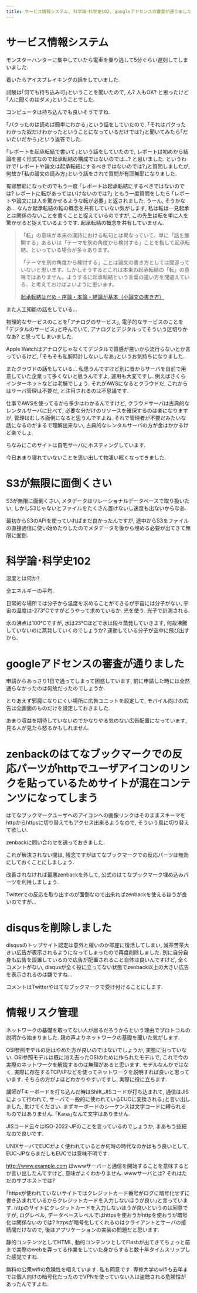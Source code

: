 ```yaml
---
title: サービス情報システム, 科学論･科学史102, googleアドセンスの審査が通りました, zenbackが混在コンテンツを注入してしまう, disqusを削除しました, 情報リスク管理に無限にツッコミが入れられそう
---
```


# サービス情報システム

モンスターハンターに集中していたら電車を乗り逃して5分ぐらい遅刻してしまいました.

着いたらアイスブレイキングの話をしていました.

試験は｢何でも持ち込み可｣ということを聞いたので,
ん?
人もOK?
と思ったけど｢人に聞くのはダメ｣ということでした.

コンピュータは持ち込んでも良いそうですね.

｢パクったのは読めば簡単にわかる｣という話をしていたので,
｢それはパクったわかった奴だけわかったということになっているだけでは?｣と聞いてみたら｢だいたいだから｣という返答でした.

｢レポートを起承転結で書いて｣という話をしていたので,
レポートは初めから結論を書く形式なので起承転結の構成ではないのでは…?
と思いました.
というわけで｢レポートや論文は起承転結にするべきではないのでは?｣と質問しましたが,
何故か｢私の論文の読み方｣という話をされて質問が有耶無耶になりました.

有耶無耶になったのでもう一度
｢レポートは起承転結にするべきではないのでは? レポートに転があってはいけないのでは?｣
ともう一度質問をしたら
｢レポートや論文には人を驚かせるような転が必要｣
と返されました.
うーん,
そうかなあ…
なんか起承転結の転の概念を共有していない気がします,
私は転は一見起承とは関係のないことを書くことと捉えているのですが,
この先生は転を単に人を驚かせると捉えているようです.
起承転結の概念を共有していません.

> 「転」の意味が本来の漢詩における転句とは異なっていて、単に「話を展開する」あるいは「テーマを別の角度から検討する」ことを指して起承転結、といっている場合が多々あります。
>
> 「テーマを別の角度から検討する」ことは論文の書き方としては間違っていないと思います。しかしそうするとこれは本来の起承転結の「転」の意味ではありません。ようするに起承転結という言葉の遣い方を間違えている、と考えておけばよいように思います。
>
> [起承転結はだめ - 序論・本論・結論が基本（小論文の書き方）](http://shouronbun.com/kishotenketsu.html)

また人工知能の話をしている…

物理的なサービスのことを｢アナログのサービス｣,
電子的なサービスのことを｢デジタルのサービス｣と呼んでいて,
アナログとデジタルってそういう区切りかなあ?
と思ってしまいました.

Apple Watchはアナログじゃなくてデジタルで質感が悪いから流行らないとか言っているけど,
｢そもそも私腕時計しないしなあ｣というお気持ちになりました.

またクラウドの話をしている…
私思うんですけど別に昔からサーバを自前で用意していた企業って多くないと思うんですよ,
運用も大変ですし.
例えばさくらインターネットなどは老舗でしょう.
それがAWSになるとクラウドだ,
これからはサーバ管理は不要だ,
と注目されるのは不思議です.

仕事でAWSを使ってるから多少はわかるんですけど,
クラウドサーバは古典的なレンタルサーバに比べて,
必要な分だけのリソースを確保するのは楽になりますが,
管理はむしろ面倒になると思うんですよね.
それで管理者が不要だみたいな話になるのがまるで理解出来ない,
古典的なレンタルサーバの方が金はかかるけど楽でしょ.

ちなみにこのサイトは自宅サーバにホスティングしています.

今日あまり寝れていないことを思い出して物凄い眠くなってきました.

# S3が無限に面倒くさい

S3が無限に面倒くさい,
メタデータはリレーショナルデータベースで取り扱いたい,
しかしS3じゃないとファイルをたくさん置けないし速度も出ないからなあ.

最初からS3のAPIを使っていればまだ良かったんですが,
途中からS3をファイルの直接通信に使い始めたりしたのでメタデータを後から埋める必要が出てきて無限に面倒.

# 科学論･科学史102

温度とは何か?

全エネルギーの平均.

日常的な場所では分子から温度を求めることができるが宇宙には分子がない,
宇宙の温度は-273℃ですがどうやって求めているか.
光を使う.
光子で計測される.

水の沸点は100℃ですが,
水は25℃ほどで水は段々蒸発していきます,
何故沸騰していないのに蒸発していくのでしょうか?
運動している分子が空中に飛び出すから.

# googleアドセンスの審査が通りました

申請からあっさり1日で通ってしまって困惑しています,
前に申請した時には全然通らなかったのは何故だったのでしょうか.

とりあえず邪魔になりにくい場所に広告ユニットを設定して,
モバイル向けの広告は全画面のものだけを設定しておきました.

あまり収益を期待していないのでかなりやる気のない広告配置になっています,
見る人が見たら怒るかもしれません.

# zenbackのはてなブックマークでの反応パーツがhttpでユーザアイコンのリンクを貼っているためサイトが混在コンテンツになってしまう

はてなブックマークユーザへのアイコンへの画像リンクはそのままスキーマをhttpからhttpsに切り替えてもアクセス出来るようなので,
そういう風に切り替えて欲しい.

zenbackに問い合わせを送っておきました.

これが解決されない間は,
残念ですがはてなブックマークでの反応パーツは無効にしておくことにしましょう.

改善されなければ最悪zenbackを外して,
公式のはてなブックマーク埋め込みパーツを利用しましょう.

Twitterでの反応を取り出すのが面倒なので出来ればzenbackを使えるほうが良いのですが…

# disqusを削除しました

disqusのトップサイト認定は意外と緩いのか即座に復活してしまい,
滅茶苦茶大きい広告が表示されるようになってしまったので再度削除しました.
別に自分自身も広告を設置しているので広告が配置されること自体は良いんですけど,
全くコメントがない,
disqusが全く役に立ってない状態でzenback以上の大きい広告を表示されるのは嫌ですね…

コメントはTwitterやはてなブックマークで受け付けることにします.

# 情報リスク管理

ネットワークの基礎を取ってない人が居るだろうからという理由でプロトコルの説明から始まりました.
親の声よりネットワークの基礎を聞いた気がします.

OSI参照モデルの話はやめた方が良いのではないでしょうか,
実態に沿っていない.
OSI参照モデルは既に消え去ったOSIのために作られたモデルで,
これで今の実際のネットワークを解説するのは無理があると思います.
モデルなんかではなく,
実際に存在するTCP/IPなどを使ってネットワークを説明すれば良いと思っています.
そちらの方がよほどわかりやすいですし,
実際に役に立ちます.

講師が｢キーボードを打ち込んだ時はShift_JISコードが打ち込まれて, 通信はJISによって行われて, サーバで一般的に使われているEUCに変換される｣と言い出しました, 助けてください.
まずキーボードのシーケンスは文字コードに縛られるものではありません.
｢Kana｣なんて文字はありません.

JISコード云々はISO-2022-JPのことを言っているのでしょうか,
まあもう些細なので良いです.

UNIXサーバでEUCがよく使われているとか何時の時代なのかはもう良いとして,
EUC-JPならまだしもEUCでは意味不明です.

http://www.example.com はwwwサーバーと通信を開始することを意味するとか言い出したんですけど,
意味がよくわかりません.
wwwサーバとは?
それはただのサブホストでは?

｢httpsが使われていないサイトではクレジットカード番号がログに暗号化せずに書き込まれているからクレジットカードを入力しないほうが良い｣と言っています.
httpのサイトにクレジットカードを入力しないほうが良いというのは同意ですが,
ログレベル, データベースレベルではhttpsを使おうがhttpを使おうが暗号化は関係ないのでは?
httpsが暗号化してくれるのはクライアントとサーバの接続間だけなので,
後はアプリケーションの実装の問題だと思います.

静的コンテンツとしてHTML,
動的コンテンツとしてFlashが出てきてちょっと前まで実際のwebを弄ってる作業をしていた身からすると数十年タイムスリップした感覚ですね.

無料の公衆wifiの危険性を唱えています.
私も同意です.
専修大学のwifiも去年までは個人向けの暗号化だったのでVPNを使っていない人は盗聴される危険性があったんですよね.
